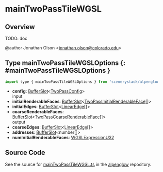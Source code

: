 # mainTwoPassTileWGSL

## Overview

TODO: doc

@author Jonathan Olson &lt;jonathan.olson@colorado.edu&gt;

## Type mainTwoPassTileWGSLOptions {: #mainTwoPassTileWGSLOptions }


```js
import type { mainTwoPassTileWGSLOptions } from 'scenerystack/alpenglow';
```


- **config**: [BufferSlot](../alpenglow/BufferSlot.md)&lt;[TwoPassConfig](../alpenglow/TwoPassConfig.md)&gt;
<br>  input
- **initialRenderableFaces**: [BufferSlot](../alpenglow/BufferSlot.md)&lt;[TwoPassInitialRenderableFace](../alpenglow/TwoPassInitialRenderableFace.md)[]&gt;
- **initialEdges**: [BufferSlot](../alpenglow/BufferSlot.md)&lt;[LinearEdge](../alpenglow/LinearEdge.md)[]&gt;
- **coarseRenderableFaces**: [BufferSlot](../alpenglow/BufferSlot.md)&lt;[TwoPassCoarseRenderableFace](../alpenglow/TwoPassCoarseRenderableFace.md)[]&gt;
<br>  output
- **coarseEdges**: [BufferSlot](../alpenglow/BufferSlot.md)&lt;[LinearEdge](../alpenglow/LinearEdge.md)[]&gt;
- **addresses**: [BufferSlot](../alpenglow/BufferSlot.md)&lt;<span style="color: hsla(calc(var(--md-hue) + 180deg),80%,40%,1);">number</span>[]&gt;
- **numInitialRenderableFaces**: [WGSLExpressionU32](../alpenglow/WGSLString.md#WGSLExpressionU32)




## Source Code

See the source for [mainTwoPassTileWGSL.ts](https://github.com/phetsims/alpenglow/blob/main/js/webgpu/wgsl/rasterize-two-pass/mainTwoPassTileWGSL.ts) in the [alpenglow](https://github.com/phetsims/alpenglow) repository.
